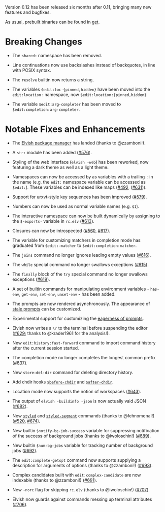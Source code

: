 Version 0.12 has been released six months after 0.11, bringing many new
features and bugfixes.

As usual, prebuilt binaries can be found in [get](../get).

# Breaking Changes

*   The `shared:` namespace has been removed.

*   Line continuations now use backslashes instead of backquotes, in line with
    POSIX syntax.

*   The `resolve` builtin now returns a string.

*   The variables `$edit:loc-{pinned,hidden}` have been moved into the
    `edit:location:` namespace, now `$edit:location:{pinned,hidden}`

*   The variable `$edit:arg-completer` has been moved to
    `$edit:completion:arg-completer`.

# Notable Fixes and Enhancements

*   The [Elvish package manager](../ref/epm.html) has landed (thanks to
    @zzamboni!).

*   A `str:` module has been added
    ([#576](https://github.com/elves/elvish/issues/576)).

*   Styling of the web interface (`elvish -web`) has been reworked, now
    featuring a dark theme as well as a light theme.

*   Namespaces can now be accessed by as variables with a trailing `:` in the
    name (e.g. the `edit:` namespace variable can be accessed as `$edit:`).
    These variables can be indexed like maps
    ([#492](https://github.com/elves/elvish/issues/492),
    ([#631](https://github.com/elves/elvish/issues/631))).

*   Support for urxvt-style key sequences has been improved
    ([#579](https://github.com/elves/elvish/issues/579)).

*   Numbers can now be used as normal variable names (e.g. `$1`).

*   The interactive namespace can now be built dynamically by assigning to the
    `$-exports-` variable in `rc.elv`
    ([#613](https://github.com/elves/elvish/issues/613)).

*   Closures can now be introspected
    ([#560](https://github.com/elves/elvish/issues/560),
    [#617](https://github.com/elves/elvish/issues/617)).

*   The variable for customizing matchers in completion mode has graduated
    from `$edit:-matcher` to `$edit:completion:matcher`.

*   The `joins` command no longer ignores leading empty values
    ([#616](https://github.com/elves/elvish/issues/616)).

*   The `while` special command no longer swallows exceptions
    ([#615](https://github.com/elves/elvish/issues/615)).

*   The `finally` block of the `try` special command no longer swallows
    exceptions ([#619](https://github.com/elves/elvish/issues/619)).

*   A set of builtin commands for manipulating environment variables -
    `has-env`, `get-env`, `set-env`, `unset-env` - has been added.

*   The prompts are now rendered asynchronously. The appearance of
    [stale prompts](../ref/edit.html#stale-prompt) can be customized.

*   Experimental support for customizing the
    [eagerness of prompts](https://elv.sh/ref/edit.html#prompt-eagerness).

*   Elvish now writes a `\r` to the terminal before suspending the editor
    ([#629](https://github.com/elves/elvish/issues/629); thanks to @krader1961
    for the analysis!).

*   New `edit:history:fast-forward` command to import command history after
    the current session started.

*   The completion mode no longer completes the longest common prefix
    ([#637](https://github.com/elves/elvish/issues/637)).

*   New `store:del-dir` command for deleting directory history.

*   Add chdir hooks [`$before-chdir`](../ref/builtin.html#before-chdir) and
    [`$after-chdir`](../ref/builtin.html#after-chdir).

*   Location mode now supports the notion of workspaces
    ([#643](https://github.com/elves/elvish/issues/643)).

*   The output of `elvish -buildinfo -json` is now actually vaid JSON
    ([#682](https://github.com/elves/elvish/issues/682)).

*   New [`styled`](../ref/builtin.html#styled) and
    [`styled-segment`](../ref/builtin.html#styled-segment) commands (thanks to
    @fehnomenal!) ([#520](https://github.com/elves/elvish/issues/520),
    [#674](https://github.com/elves/elvish/issues/674)).

*   New builtin `$notify-bg-job-success` variable for suppressing notification
    of the success of background jobs (thanks to @iwoloschin!)
    ([#689](https://github.com/elves/elvish/issues/689)).

*   New builtin `$num-bg-jobs` variable for tracking number of background jobs
    ([#692](https://github.com/elves/elvish/issues/692)).

*   The `edit:complete-getopt` command now supports supplying a description
    for arguments of options (thanks to @zzamboni!)
    ([#693](https://github.com/elves/elvish/issues/693)).

*   Complex candidates built with `edit:complex-candidate` are now indexable
    (thanks to @zzamboni!)
    ([#691](https://github.com/elves/elvish/issues/691)).

*   New `-norc` flag for skipping `rc.elv` (thanks to @iwoloschin!)
    ([#707](https://github.com/elves/elvish/issues/707)).

*   Elvish now guards against commands messing up terminal attributes
    ([#706](https://github.com/elves/elvish/issues/706)).
